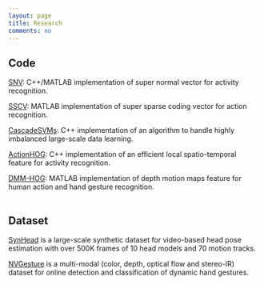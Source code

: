 ```yaml
---
layout: page
title: Research
comments: no
---
```


## Code

[SNV](https://github.com/xiaodongyang/SNV): C++/MATLAB implementation of super normal vector for activity recognition.    

[SSCV](https://github.com/xiaodongyang/SSCV): MATLAB implementation of super sparse coding vector for action recognition.    

[CascadeSVMs](https://github.com/xiaodongyang/CascadeSVMs): C++ implementation of an algorithm to handle highly imbalanced large-scale data learning.    

[ActionHOG](https://github.com/xiaodongyang/ActionHOG): C++ implementation of an efficient local spatio-temporal feature for activity recognition.    

[DMM-HOG](/code/dmm-hog): MATLAB implementation of depth motion maps feature for human action and hand gesture recognition.    
<br>

## Dataset

[SynHead](https://research.nvidia.com/publication/dynamic-facial-analysis-bayesian-filtering-recurrent-neural-networks) is a large-scale synthetic dataset for video-based head pose estimation with over 500K frames of 10 head models and 70 motion tracks.     

[NVGesture](https://research.nvidia.com/publication/online-detection-and-classification-dynamic-hand-gestures-recurrent-3d-convolutional) is a multi-modal (color, depth, optical flow and stereo-IR) dataset for online detection and classification of dynamic hand gestures.    

 
